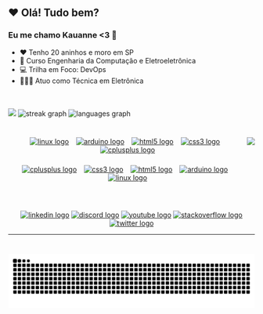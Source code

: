 ## ❤️ Olá! Tudo bem?
### Eu me chamo Kauanne <3 👋

- ❤️ Tenho 20 aninhos e moro em SP
- 🌱 Curso Engenharia da Computação e Eletroeletrônica
- 💻 Trilha em Foco: DevOps
- 👩🏽‍🔧 Atuo como Técnica em Eletrônica
<br>
<br>

<div align="left">
  <img src="https://github-readme-stats.vercel.app/api?username=KwG0&hide_title=false&show_icons=true&include_all_commits=true&count_private=true&disable_animations=false&theme=dark&locale=pt-br&hide_border=true" height="120"/>
  <img src="https://streak-stats.demolab.com?user=KwG0&locale=pt-br&mode=weekly&theme=dark&hide_border=true&border_radius=5" height="120" alt="streak graph"  />
  <img src="https://github-readme-stats.vercel.app/api/top-langs?username=KwG0&locale=pt-br&hide_title=false&layout=compact&card_width=320&langs_count=5&theme=dark&hide_border=true" height="120" alt="languages graph"  />
</div>
<br>

###

<img align="right" height="150" src="https://avatars.githubusercontent.com/u/91920835?v=4"  />

###

<div align="center">
  <a href="#"><img src="https://skillicons.dev/icons?i=linux" height="50" alt="linux logo"  /></a>
  <img width="7" />
  <a href="#"><img src="https://skillicons.dev/icons?i=arduino" height="50" alt="arduino logo"  /></a>
  <img width="7" />
  <a href="#"><img src="https://skillicons.dev/icons?i=html" height="50" alt="html5 logo"  /></a>
  <img width="7" />
  <a href="#"><img src="https://skillicons.dev/icons?i=css" height="50" alt="css3 logo"  /></a>
  <img width="7" />
  <a href="#"><img src="https://skillicons.dev/icons?i=cpp" height="50" alt="cplusplus logo"  /></a>
</div>

###

<div align="center">
  <a href="#"><img src="https://skillicons.dev/icons?i=cpp" height="50" alt="cplusplus logo"  /></a>
  <img width="7" />
  <a href="#"><img src="https://skillicons.dev/icons?i=css" height="50" alt="css3 logo"  /></a>
  <img width="7" />
  <a href="#"><img src="https://skillicons.dev/icons?i=html" height="50" alt="html5 logo"  /></a>
  <img width="7" />
  <a href="#"><img src="https://skillicons.dev/icons?i=arduino" height="50" alt="arduino logo"  /></a>
  <img width="7" />
  <a href="#"><img src="https://skillicons.dev/icons?i=linux" height="50" alt="linux logo"  /></a>
</div>

###

<br clear="both">

<div align="center">
  <a href="https://www.linkedin.com/in/kwg0" target="_blank"><img src="https://img.shields.io/static/v1?message=LinkedIn&logo=linkedin&label=&color=0077B5&logoColor=white&labelColor=&style=for-the-badge" height="40" alt="linkedin logo"></a>
  <a href="#"><img src="https://img.shields.io/static/v1?message=Discord&logo=discord&label=&color=7289DA&logoColor=white&labelColor=&style=for-the-badge" height="40" alt="discord logo"></a>
  <a href="#"><img src="https://img.shields.io/static/v1?message=Youtube&logo=youtube&label=&color=FF0000&logoColor=white&labelColor=&style=for-the-badge" height="40" alt="youtube logo"  /></a>
  <a href="#"><img src="https://img.shields.io/static/v1?message=Stackoverflow&logo=stackoverflow&label=&color=FE7A16&logoColor=white&labelColor=&style=for-the-badge" height="40" alt="stackoverflow logo"></a>
  <a href="#"><img src="https://img.shields.io/static/v1?message=Twitter&logo=twitter&label=&color=1DA1F2&logoColor=white&labelColor=&style=for-the-badge" height="40" alt="twitter logo"></a>
</div>
<hr>

###

<br clear="both">

<img src="https://raw.githubusercontent.com/KwG0/KwG0/output/snake.svg" alt="Snake animation" />

###
